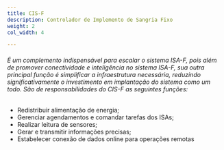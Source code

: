 ```yaml
---
title: CIS-F
description: Controlador de Implemento de Sangria Fixo
weight: 2
col_width: 4

---
```

###### É um complemento indispensável para escalar o sistema ISA-F,  pois além de promover conectividade e inteligência no sistema ISA-F, sua outra principal função é simplificar a infraestrutura necessária, reduzindo significativamente o investimento em implantação do sistema como um todo. São de responsabilidades do CIS-F as seguintes funções:

* Redistribuir alimentação de energia;
* Gerenciar agendamentos e comandar tarefas dos ISAs;
* Realizar leitura de sensores;
* Gerar e transmitir informações precisas;
* Estabelecer conexão de dados online para operações remotas